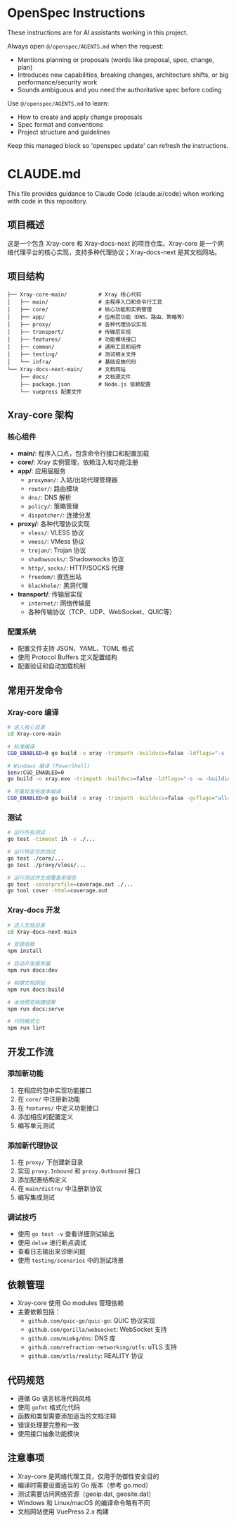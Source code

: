 <!-- OPENSPEC:START -->
# OpenSpec Instructions

These instructions are for AI assistants working in this project.

Always open `@/openspec/AGENTS.md` when the request:
- Mentions planning or proposals (words like proposal, spec, change, plan)
- Introduces new capabilities, breaking changes, architecture shifts, or big performance/security work
- Sounds ambiguous and you need the authoritative spec before coding

Use `@/openspec/AGENTS.md` to learn:
- How to create and apply change proposals
- Spec format and conventions
- Project structure and guidelines

Keep this managed block so 'openspec update' can refresh the instructions.

<!-- OPENSPEC:END -->

# CLAUDE.md

This file provides guidance to Claude Code (claude.ai/code) when working with code in this repository.

## 项目概述

这是一个包含 Xray-core 和 Xray-docs-next 的项目仓库。Xray-core 是一个网络代理平台的核心实现，支持多种代理协议；Xray-docs-next 是其文档网站。

## 项目结构

```
├── Xray-core-main/          # Xray 核心代码
│   ├── main/                # 主程序入口和命令行工具
│   ├── core/                # 核心功能和实例管理
│   ├── app/                 # 应用层功能（DNS、路由、策略等）
│   ├── proxy/               # 各种代理协议实现
│   ├── transport/           # 传输层实现
│   ├── features/            # 功能模块接口
│   ├── common/              # 通用工具和组件
│   ├── testing/             # 测试相关文件
│   └── infra/               # 基础设施代码
└── Xray-docs-next-main/     # 文档网站
    ├── docs/                # 文档源文件
    ├── package.json         # Node.js 依赖配置
    └── vuepress 配置文件
```

## Xray-core 架构

### 核心组件
- **main/**: 程序入口点，包含命令行接口和配置加载
- **core/**: Xray 实例管理，依赖注入和功能注册
- **app/**: 应用层服务
  - `proxyman/`: 入站/出站代理管理器
  - `router/`: 路由模块
  - `dns/`: DNS 解析
  - `policy/`: 策略管理
  - `dispatcher/`: 连接分发
- **proxy/**: 各种代理协议实现
  - `vless/`: VLESS 协议
  - `vmess/`: VMess 协议
  - `trojan/`: Trojan 协议
  - `shadowsocks/`: Shadowsocks 协议
  - `http/`, `socks/`: HTTP/SOCKS 代理
  - `freedom/`: 直连出站
  - `blackhole/`: 黑洞代理
- **transport/**: 传输层实现
  - `internet/`: 网络传输层
  - 各种传输协议（TCP、UDP、WebSocket、QUIC等）

### 配置系统
- 配置文件支持 JSON、YAML、TOML 格式
- 使用 Protocol Buffers 定义配置结构
- 配置验证和自动加载机制

## 常用开发命令

### Xray-core 编译
```bash
# 进入核心目录
cd Xray-core-main

# 标准编译
CGO_ENABLED=0 go build -o xray -trimpath -buildvcs=false -ldflags="-s -w -buildid=" -v ./main

# Windows 编译 (PowerShell)
$env:CGO_ENABLED=0
go build -o xray.exe -trimpath -buildvcs=false -ldflags="-s -w -buildid=" -v ./main

# 可重现发布版本编译
CGO_ENABLED=0 go build -o xray -trimpath -buildvcs=false -gcflags="all=-l=4" -ldflags="-X github.com/xtls/xray-core/core.build=REPLACE -s -w -buildid=" -v ./main
```

### 测试
```bash
# 运行所有测试
go test -timeout 1h -v ./...

# 运行特定包的测试
go test ./core/...
go test ./proxy/vless/...

# 运行测试并生成覆盖率报告
go test -coverprofile=coverage.out ./...
go tool cover -html=coverage.out
```

### Xray-docs 开发
```bash
# 进入文档目录
cd Xray-docs-next-main

# 安装依赖
npm install

# 启动开发服务器
npm run docs:dev

# 构建文档网站
npm run docs:build

# 本地预览构建结果
npm run docs:serve

# 代码格式化
npm run lint
```

## 开发工作流

### 添加新功能
1. 在相应的包中实现功能接口
2. 在 `core/` 中注册新功能
3. 在 `features/` 中定义功能接口
4. 添加相应的配置定义
5. 编写单元测试

### 添加新代理协议
1. 在 `proxy/` 下创建新目录
2. 实现 `proxy.Inbound` 和 `proxy.Outbound` 接口
3. 添加配置结构定义
4. 在 `main/distro/` 中注册新协议
5. 编写集成测试

### 调试技巧
- 使用 `go test -v` 查看详细测试输出
- 使用 `delve` 进行断点调试
- 查看日志输出来诊断问题
- 使用 `testing/scenarios` 中的测试场景

## 依赖管理

- Xray-core 使用 Go modules 管理依赖
- 主要依赖包括：
  - `github.com/quic-go/quic-go`: QUIC 协议实现
  - `github.com/gorilla/websocket`: WebSocket 支持
  - `github.com/miekg/dns`: DNS 库
  - `github.com/refraction-networking/utls`: uTLS 支持
  - `github.com/xtls/reality`: REALITY 协议

## 代码规范

- 遵循 Go 语言标准代码风格
- 使用 `gofmt` 格式化代码
- 函数和类型需要添加适当的文档注释
- 错误处理要完整和一致
- 使用接口抽象功能模块

## 注意事项

- Xray-core 是网络代理工具，仅用于防御性安全目的
- 编译时需要设置适当的 Go 版本（参考 go.mod）
- 测试需要访问网络资源（geoip.dat, geosite.dat）
- Windows 和 Linux/macOS 的编译命令略有不同
- 文档网站使用 VuePress 2.x 构建